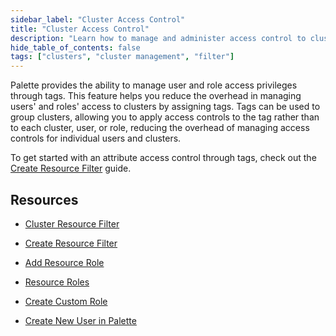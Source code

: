 ```yaml
---
sidebar_label: "Cluster Access Control"
title: "Cluster Access Control"
description: "Learn how to manage and administer access control to clusters through tags."
hide_table_of_contents: false
tags: ["clusters", "cluster management", "filter"]
---
```


Palette provides the ability to manage user and role access privileges through tags. This feature helps you reduce the
overhead in managing users' and roles' access to clusters by assigning tags. Tags can be used to group clusters,
allowing you to apply access controls to the tag rather than to each cluster, user, or role, reducing the overhead of
managing access controls for individual users and clusters.

To get started with an attribute access control through tags, check out the
[Create Resource Filter](create-add-filter.md) guide.

## Resources

- [Cluster Resource Filter](create-add-filter.md)

- [Create Resource Filter](create-add-filter.md#create-resource-filter)

- [Add Resource Role](create-add-filter.md#add-resource-role)

- [Resource Roles](../../../user-management/palette-rbac/resource-scope-roles-permissions.md)

- [Create Custom Role](../../../user-management/palette-rbac/create-custom-role.md)

- [Create New User in Palette](../../../user-management/users-and-teams/create-user.md)

